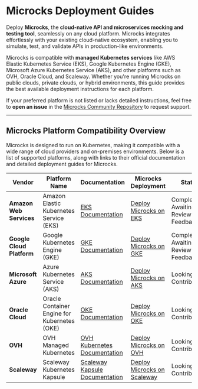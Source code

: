# Microcks Deployment Guides

Deploy **Microcks**, the **cloud-native API and microservices mocking and testing tool**, seamlessly on any cloud platform. Microcks integrates effortlessly with your existing cloud-native ecosystem, enabling you to simulate, test, and validate APIs in production-like environments.

Microcks is compatible with **managed Kubernetes services** like AWS Elastic Kubernetes Service (EKS), Google Kubernetes Engine (GKE), Microsoft Azure Kubernetes Service (AKS), and other platforms such as OVH, Oracle Cloud, and Scaleway. Whether you're running Microcks on public clouds, private clouds, or hybrid environments, this guide provides the best available deployment instructions for each platform.

If your preferred platform is not listed or lacks detailed instructions, feel free to **open an issue** in the [Microcks Community Repository](https://github.com/microcks/community) to request support.

---

## Microcks Platform Compatibility Overview

Microcks is designed to run on Kubernetes, making it compatible with a wide range of cloud providers and on-premises environments. Below is a list of supported platforms, along with links to their official documentation and detailed deployment guides for Microcks.

| Vendor                     | Platform Name                          | Documentation                                                                                     | Microcks Deployment                                                                                   | Status                                   |
|----------------------------|----------------------------------------|--------------------------------------------------------------------------------------------------|-------------------------------------------------------------------------------------------------------|------------------------------------------|
| **Amazon Web Services**    | Amazon Elastic Kubernetes Service (EKS) | [EKS Documentation](https://docs.aws.amazon.com/eks/latest/userguide/getting-started.html)       | [Deploy Microcks on EKS](https://github.com/microcks/community/tree/main/install/aws)                 | Completed – Awaiting Review and Feedback   |
| **Google Cloud Platform**  | Google Kubernetes Engine (GKE)          | [GKE Documentation](https://cloud.google.com/kubernetes-engine/docs/quickstart)                  | [Deploy Microcks on GKE](https://github.com/microcks/community/tree/main/install/gcp)                 | Completed – Awaiting Review and Feedback   |
| **Microsoft Azure**        | Azure Kubernetes Service (AKS)          | [AKS Documentation](https://learn.microsoft.com/en-us/azure/aks/)                                | [Deploy Microcks on AKS](https://github.com/microcks/community/tree/main/install/azure)               | Looking for Contributions            |
| **Oracle Cloud**           | Oracle Container Engine for Kubernetes (OKE) | [OKE Documentation](https://docs.oracle.com/en-us/iaas/Content/ContEng/Concepts/contengoverview.htm) | [Deploy Microcks on OKE](https://github.com/microcks/community/tree/main/install/oracle)              | Looking for Contributions                |
| **OVH**                    | OVH Managed Kubernetes                  | [OVH Kubernetes Documentation](https://docs.ovh.com/gb/en/kubernetes/)                           | [Deploy Microcks on OVH](https://github.com/microcks/community/tree/main/install/ovh)                 | Looking for Contributions                |
| **Scaleway**               | Scaleway Kubernetes Kapsule             | [Scaleway Kapsule Documentation](https://www.scaleway.com/en/docs/containers/kapsule/)           | [Deploy Microcks on Scaleway](https://github.com/microcks/community/tree/main/install/scaleway)       | Looking for Contributions                |
